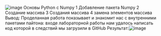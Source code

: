 ![image](https://github.com/kaguyaCHCH/labki/assets/136084514/bc744f20-046b-4443-a052-7082364f3f0b)
Основы Python с Numpy
1 Добавление пакета Numpy 2 Создание массива 3 Создания массива 4 замена элементов массива Вывод: Проделанная работа показывает и знакомит нас с внутренними пакетами пайтона: входе лабораторной работы нам удалось написать код которой в следствий мы загрузили в GitHub
Результат:![image](https://github.com/kaguyaCHCH/labki/assets/136084514/29bd6a91-bafa-43a3-9dc9-ee5c3f74ef4d)
